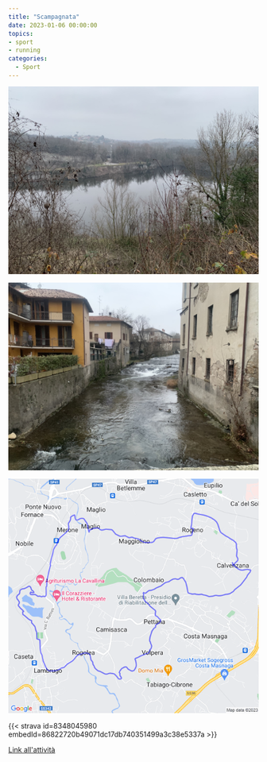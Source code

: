 ```yaml
---
title: "Scampagnata"
date: 2023-01-06 00:00:00
topics:
- sport
- running
categories:
  - Sport
---
```


![](images/IMG_1146.jpg)

![](images/IMG_1149.jpg)

![](images/20230106-activity-map.png)

{{< strava id=8348045980 embedId=86822720b49071dc17db740351499a3c38e5337a >}}

[Link all'attività](https://strava.com/activities/8348045980)
